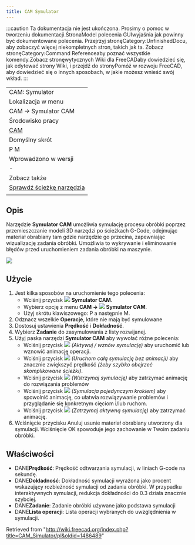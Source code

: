 ```yaml
---
title: CAM Symulator
---
```

:::caution
Ta dokumentacja nie jest ukończona. Prosimy o pomoc w tworzeniu dokumentacji.StronaModel polecenia GUIwyjaśnia jak powinny być dokumentowane polecenia. Przejrzyj stronęCategory:UnfinishedDocu, aby zobaczyć więcej niekompletnych stron, takich jak ta. Zobacz stronęCategory:Command Referenceaby poznać wszystkie komendy.Zobacz stronęwytycznych Wiki dla FreeCADaby dowiedzieć się, jak edytować strony Wiki, i przejdź do stronyPomóż w rozwoju FreeCAD, aby dowiedzieć się o innych sposobach, w jakie możesz wnieść swój wkład.
:::

|  |
| --- |
| CAM: Symulator |
| Lokalizacja w menu |
| CAM → Symulator CAM |
| Środowisko pracy |
| [CAM](/CAM_Workbench/pl "CAM Workbench/pl") |
| Domyślny skrót |
| P M |
| Wprowadzono w wersji |
| - |
| Zobacz także |
| [Sprawdź ścieżkę narzędzia](/CAM_Inspect/pl "CAM Inspect/pl") |
|  |

## Opis

Narzędzie **Symulator CAM** umożliwia symulację procesu obróbki poprzez przemieszczanie modeli 3D narzędzi po ścieżkach G-Code, odejmując materiał obrabiany tam gdzie narzędzie go przecina, zapewniając wizualizację zadania obróbki. Umożliwia to wykrywanie i eliminowanie błędów przed uruchomieniem zadania obróbki na maszynie.

![](/images/Path-Simulation.gif)

## Użycie

1. Jest kilka sposobów na uruchomienie tego polecenia:
   * Wciśnij przycisk ![](/images/CAM_Simulator.svg) **Symulator CAM**.
   * Wybierz opcję z menu **CAM → ![](/images/CAM_Simulator.svg) Symulator CAM**.
   * Użyj skrótu klawiszowego: P a następnie M.
2. Odznacz wszelkie **Operacje**, które nie mają być symulowane
3. Dostosuj ustawienia **Prędkość** i **Dokładność**.
4. Wybierz **Zadanie** do zasymulowania z listy rozwijanej.
5. Użyj paska narzędzi **Symulator CAM** aby wywołać różne polecenia:
   * Wciśnij przycisk ![](/images/CAM_BPlay.svg) *(Aktywuj / wznów symulację)* aby uruchomić lub wznowić animację operacji.
   * Wciśnij przycisk ![](/images/CAM_BFastForward.svg) *(Uruchom całą symulację bez animacji)* aby znacznie zwiększyć prędkość *(żeby szybko obejrzeć skomplikowane ścieżki)*.
   * Wciśnij przycisk ![](/images/CAM_BPause.svg) *(Wstrzymaj symulację)* aby zatrzymać animację do rozwiązania problemów
   * Wciśnij przycisk ![](/images/CAM_BStep.svg) *(Symulacja pojedynczym krokiem)* aby spowolnić animację, co ułatwia rozwiązywanie problemów i przyglądanie się konkretnym cięciom i/lub ruchom.
   * Wciśnij przycisk ![](/images/CAM_BStop.svg) *(Zatrzymaj aktywną symulację)* aby zatrzymać animację.
6. Wciśnięcie przycisku Anuluj usunie materiał obrabiany utworzony dla symulacji. Wciśnięcie OK spowoduje jego zachowanie w Twoim zadaniu obróbki.

## Właściwości

* DANE**Prędkość**: Prędkość odtwarzania symulacji, w liniach G-code na sekundę.
* DANE**Dokładność**: Dokładność symulacji wyrażona jako procent wskazujący rozbieżność symulacji od zadania obróbki. W przypadku interaktywnych symulacji, redukcja dokładności do 0.3 działa znacznie szybciej.
* DANE**Zadanie**: Zadanie obróbki używane jako podstawa symulacji
* DANE**Lista operacji**: Lista operacji wybranych do uwzględnienia w symulacji.

Retrieved from "<http://wiki.freecad.org/index.php?title=CAM_Simulator/pl&oldid=1486489>"